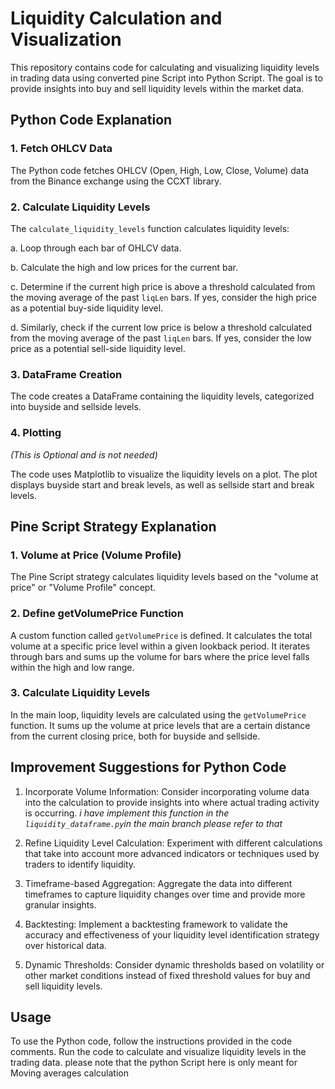 # Liquidity Calculation and Visualization

This repository contains code for calculating and visualizing liquidity levels in trading data using converted pine Script into  Python Script. The goal is to provide insights into buy and sell liquidity levels within the market data.

## Python Code Explanation

### 1. Fetch OHLCV Data

The Python code fetches OHLCV (Open, High, Low, Close, Volume) data from the Binance exchange using the CCXT library.

### 2. Calculate Liquidity Levels

The `calculate_liquidity_levels` function calculates liquidity levels:

   a. Loop through each bar of OHLCV data.
   
   b. Calculate the high and low prices for the current bar.
   
   c. Determine if the current high price is above a threshold calculated from the moving average of the past `liqLen` bars. If yes, consider the high price as a potential buy-side liquidity level.
   
   d. Similarly, check if the current low price is below a threshold calculated from the moving average of the past `liqLen` bars. If yes, consider the low price as a potential sell-side liquidity level.

### 3. DataFrame Creation

The code creates a DataFrame containing the liquidity levels, categorized into buyside and sellside levels.

### 4. Plotting 
*(This is Optional and is not needed)*

The code uses Matplotlib to visualize the liquidity levels on a plot. The plot displays buyside start and break levels, as well as sellside start and break levels.

## Pine Script Strategy Explanation

### 1. Volume at Price (Volume Profile)

The Pine Script strategy calculates liquidity levels based on the "volume at price" or "Volume Profile" concept.

### 2. Define getVolumePrice Function

A custom function called `getVolumePrice` is defined. It calculates the total volume at a specific price level within a given lookback period. It iterates through bars and sums up the volume for bars where the price level falls within the high and low range.

### 3. Calculate Liquidity Levels

In the main loop, liquidity levels are calculated using the `getVolumePrice` function. It sums up the volume at price levels that are a certain distance from the current closing price, both for buyside and sellside.

## Improvement Suggestions for Python Code

1. Incorporate Volume Information: Consider incorporating volume data into the calculation to provide insights into where actual trading activity is occurring.
*i have implement this function in the `liquidity_dataframe.py`in the main branch please refer to that*
2. Refine Liquidity Level Calculation: Experiment with different calculations that take into account more advanced indicators or techniques used by traders to identify liquidity.

3. Timeframe-based Aggregation: Aggregate the data into different timeframes to capture liquidity changes over time and provide more granular insights.

4. Backtesting: Implement a backtesting framework to validate the accuracy and effectiveness of your liquidity level identification strategy over historical data.

5. Dynamic Thresholds: Consider dynamic thresholds based on volatility or other market conditions instead of fixed threshold values for buy and sell liquidity levels.

## Usage

To use the Python code, follow the instructions provided in the code comments. Run the code to calculate and visualize liquidity levels in the trading data.
please note that the python Script here is only meant for Moving averages calculation

